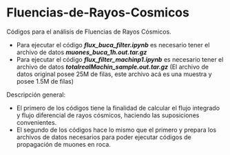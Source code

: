 # Fluencias-de-Rayos-Cosmicos
Códigos para el análisis de Fluencias de Rayos Cósmicos.

+ Para ejecutar el código **_flux_buca_filter.ipynb_** es necesario tener el archivo de datos **_muones_buca_1h.out.tar.gz_**
+ Para ejecutar el código **_flux_filter_machinp1.ipynb_** es necesario tener el archivo de datos **_totalrealMachin_sample.out.tar.gz_** (El archivo de datos original posee 25M de filas, este archivo acá es una muestra y posee 1.5M de filas)

Descripción general:
+ El primero de los códigos tiene la finalidad de calcular el flujo integrado y flujo diferencial de rayos cósmicos, haciendo las suposiciones convenientes.
+ El segundo de los códigos hace lo mismo que el primero y prepara los archivos de datos necesarios para poder ejecutar códigos de propagación de muones en roca.
